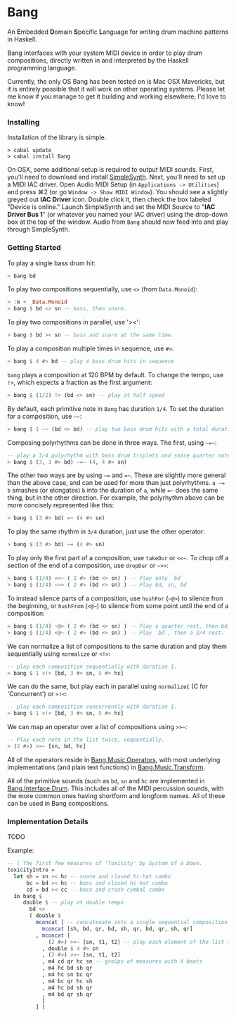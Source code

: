 Bang
====

An <b>E</b>mbedded <b>D</b>omain <b>S</b>pecific <b>L</b>anguage for writing drum machine patterns in Haskell.

Bang interfaces with your system MIDI device in order to play drum compositions, directly written in and 
interpreted by the Haskell programming language.

Currently, the only OS Bang has been tested on is Mac OSX Mavericks, but it is entirely possible that it will work on other operating systems. Please let me know if you manage to get it building and working elsewhere; I'd love to know!

### Installing

Installation of the library is simple.

```
> cabal update
> cabal install Bang
```

On OSX, some additional setup is required to output MIDI sounds. First, you'll need to download and install [SimpleSynth](http://notahat.com/simplesynth/). Next, you'll need to set up a MIDI IAC driver. Open Audio MIDI Setup (in `Applications -> Utilities`) and press ⌘2 (or go `Window -> Show MIDI Window`). You should see a slightly greyed out **IAC Driver** icon. Double click it, then check the box labeled "Device is online." Launch SimpleSynth and set the MIDI Source to "**IAC Driver Bus 1**" (or whatever you named your IAC driver) using the drop-down box at the top of the window. Audio from `Bang` should now feed into and play through SimpleSynth.

### Getting Started

To play a single bass drum hit:

```haskell
> bang bd
```

To play two compositions sequentially, use `<>` (from `Data.Monoid`):

```haskell
> :m +  Data.Monoid
> bang $ bd <> sn -- bass, then snare.
```

To play two compositions in parallel, use '><':

```haskell
> bang $ bd >< sn -- bass and snare at the same time.
```

To play a composition multiple times in sequence, use `#>`:

```haskell
> bang $ 4 #> bd -- play 4 bass drum hits in sequence
```

`bang` plays a composition at 120 BPM by default. To change the tempo, use `!>`, which expects a fraction as the first argument:

```haskell
> bang $ (1/2) !> (bd <> sn) -- play at half speed
```

By default, each primitive note in `Bang` has duration `1/4`. To set the duration for a composition, use `~~`:

```haskell
> bang $ 1 ~~ (bd <> bd) -- play two bass drum hits with a total duration of 1.
```

Composing polyrhythms can be done in three ways. The first, using `~=~`:

```haskell
-- play a 3/4 polyrhythm with bass drum triplets and snare quarter notes.
> bang $ (3, 3 #> bd) ~=~ (4, 4 #> sn)
```

The other two ways are by using `~=` and `=~`. These are slightly more general than the above case, and can be used for more than just polyrhythms. `a ~= b` smashes (or elongates) `b` into the duration of `a`, while `=~` does the same thing, but in the other direction. For example, the polyrhythm above can be more concisely represented like this:

```haskell
> bang $ (3 #> bd) =~ (4 #> sn)
```

To play the same rhythm in `3/4` duration, just use the other operator:

```haskell
> bang $ (3 #> bd) ~= (4 #> sn)
```

To play only the first part of a composition, use `takeDur` or `<<~`. To chop off a section of the end of a composition, use `dropDur` or `~>>`:

```haskell
> bang $ (1/4) <<~ ( 2 #> (bd <> sn) ) -- Play only `bd`
> bang $ (1/4) ~>> ( 2 #> (bd <> sn) ) -- Play bd, sn, bd
```

To instead silence parts of a composition, use `hushFor` (`~@>`) to silence fron the beginning, or `hushFrom` (`<@~`) to silence from some point until the end of a composition:

```haskell
> bang $ (1/4) ~@> ( 2 #> (bd <> sn) ) -- Play a quarter rest, then bd, sn, bd
> bang $ (1/4) <@~ ( 2 #> (bd <> sn) ) -- Play `bd`, then a 3/4 rest.
```

We can normalize a list of compositions to the same duration and play them sequentially using `normalize` or `<!>`:

```haskell
-- play each composition sequentially with duration 1.
> bang $ 1 <!> [bd, 3 #> sn, 5 #> hc]
```

We can do the same, but play each in parallel using `normalizeC` (C for 'Concurrent') or `>!<`:

```haskell
-- play each composition concurrently with duration 1.
> bang $ 1 >!< [bd, 3 #> sn, 5 #> hc]
```

We can map an operator over a list of compositions using `>>~`:

```haskell
-- Play each note in the list twice, sequentially.
> (2 #>) >>~ [sn, bd, hc]
```

All of the operators reside in [Bang.Music.Operators](https://github.com/5outh/Bang/blob/master/src/Bang/Music/Operators.hs), with most underlying implementations (and plain text functions) in [Bang.Music.Transform](https://github.com/5outh/Bang/blob/master/src/Bang/Music/Transform.hs).

All of the primitive sounds (such as `bd`, `sn` and `hc` are implemented in [Bang.Interface.Drum](https://github.com/5outh/Bang/blob/master/src/Bang/Interface/Drum.hs). This includes all of the MIDI percussion sounds, with the more common ones having shortform and longform names. All of these can be used in Bang compositions.


### Implementation Details

TODO

Example:

```haskell
-- | The first few measures of 'Toxicity' by System of a Down.
toxicityIntro =
  let sh = sn >< hc -- snare and closed hi-hat combo
      bc = bd >< hc -- bass and closed hi-hat combo
      cd = bd >< cc -- bass and crash cymbal combo
  in bang $ 
     double $ -- play at double tempo
       bd <>
       ( double $ 
         mconcat [ -- concatenate into a single sequential composition
           mconcat [sh, bd, qr, bd, sh, qr, bd, qr, sh, qr]
         , mconcat [ 
             (2 #>) >>~ [sn, t1, t2] -- play each element of the list twice
           , double $ 4 #> sn
           , (2 #>) >>~ [sn, t1, t2] 
           , m4 cd qr hc sn -- groups of measures with 4 beats  
           , m4 hc bd sh qr
           , m4 hc sn bc qr
           , m4 bc qr hc sh
           , m4 hc bd sh qr
           , m4 bd qr sh qr 
           ] 
         ] )
```
